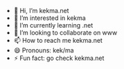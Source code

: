 - 👋 Hi, I’m kekma.net
- 👀 I’m interested in kekma
- 🌱 I’m currently learning .net
- 💞️ I’m looking to collaborate on www
- 📫 How to reach me kekma.net
- 😄 Pronouns: kek/ma
- ⚡ Fun fact: go check kekma.net

<!---
kovarja22/kovarja22 is a ✨ special ✨ repository because its `README.md` (this file) appears on your GitHub profile.
You can click the Preview link to take a look at your changes.
--->
